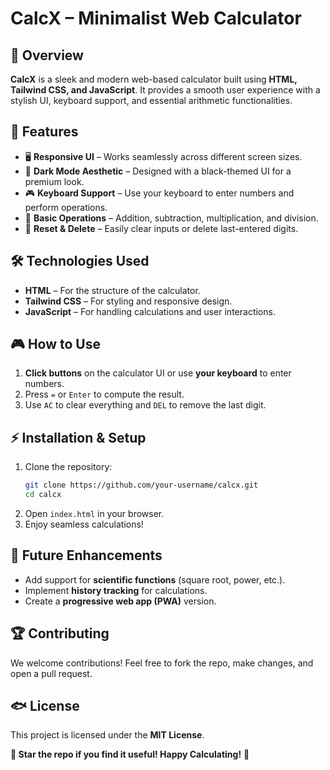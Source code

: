 # **CalcX – Minimalist Web Calculator**  

## 💫 Overview  
**CalcX** is a sleek and modern web-based calculator built using **HTML, Tailwind CSS, and JavaScript**. It provides a smooth user experience with a stylish UI, keyboard support, and essential arithmetic functionalities.  

## 🚀 Features  
- 🖥️ **Responsive UI** – Works seamlessly across different screen sizes.  
- 🎨 **Dark Mode Aesthetic** – Designed with a black-themed UI for a premium look.  
- 🎮 **Keyboard Support** – Use your keyboard to enter numbers and perform operations.  
- 🔄 **Basic Operations** – Addition, subtraction, multiplication, and division.  
- 🧹 **Reset & Delete** – Easily clear inputs or delete last-entered digits.  

## 🛠️ Technologies Used  
- **HTML** – For the structure of the calculator.  
- **Tailwind CSS** – For styling and responsive design.  
- **JavaScript** – For handling calculations and user interactions.  

## 🎮 How to Use  
1. **Click buttons** on the calculator UI or use **your keyboard** to enter numbers.  
2. Press `=` or `Enter` to compute the result.  
3. Use `AC` to clear everything and `DEL` to remove the last digit.  

## ⚡ Installation & Setup  
1. Clone the repository:  
   ```bash
   git clone https://github.com/your-username/calcx.git
   cd calcx
   ```
2. Open `index.html` in your browser.  
3. Enjoy seamless calculations!  

## 📌 Future Enhancements  
- Add support for **scientific functions** (square root, power, etc.).  
- Implement **history tracking** for calculations.  
- Create a **progressive web app (PWA)** version.  

## 🏆 Contributing  
We welcome contributions! Feel free to fork the repo, make changes, and open a pull request.  

## 🐟 License  
This project is licensed under the **MIT License**.  

**🌟 Star the repo if you find it useful! Happy Calculating!** 🎉